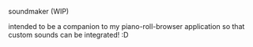 soundmaker (WIP)    
    
intended to be a companion to my piano-roll-browser application so that custom sounds can be integrated! :D    
